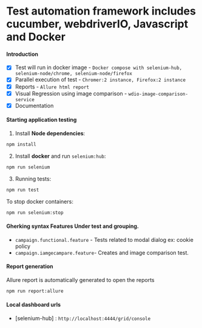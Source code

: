 # Test automation framework includes cucumber, webdriverIO, Javascript and Docker

#### Introduction
 
 - [x] Test will run in docker image - `Docker compose with selenium-hub, selenium-node/chrome, selenium-node/firefox`
 - [x] Parallel execution of test - `Chromer:2 instance, Firefox:2 instance`
 - [x] Reports -  `Allure html report`
 - [x] Visual Regression using image comparison - `wdio-image-comparison-service`
 - [x] Documentation

 #### Starting application testing
  
  1. Install **Node dependencies**:

```sh
npm install
```

2. Install **docker** and run `selenium:hub`:

```sh
npm run selenium
```

3. Running tests:

```sh
npm run test
```

To stop docker containers:

```sh
npm run selenium:stop
```

#### Gherking syntax Features Under test and grouping.

- `campaign.functional.feature` - Tests related to modal dialog ex: cookie policy
- `campaign.iamgecampare.feature`- Creates and image comparison test.

#### Report generation

Allure report is automatically generated to open the reports

```sh
npm run report:allure
```

#### Local dashboard urls

- [selenium-hub] : `http://localhost:4444/grid/console`